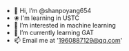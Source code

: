 - 👋 Hi, I’m @shanpoyang654
- ❀  I'm learning in USTC
- 👀 I’m interested in machine learning
- 🌱 I’m currently learning GAT
- 📫 Email me at '1960887129@qq.com'
